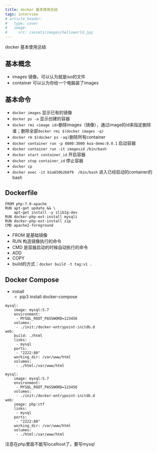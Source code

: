```yaml
---
title: docker 基本使用总结
tags: interview
# article_header:
#   type: cover
#   image:
#     src: /assets/images/helloworld.jpg
--- 
```


<!-- write excerpt here -->
docker 基本使用总结

<!--more-->


## 基本概念

- images 镜像，可以认为就是iso的文件
- container 可以认为你给一个电脑装了images

## 基本命令

- `docker images` 显示已有的镜像
- `docker ps -a` 显示创建的容器
- `docker rmi <image id>`删除images（镜像），通过image的id来指定删除谁；删除全部`docker rmi $(docker images -q)`
- `docker rm $(docker ps -aq)`删除所有container
- `docker container run -p 8000:3000 koa-demo:0.0.1` 启动容器
- `docker container run -it imagesid /bin/bash`
- `docker start container_id` 开启容器
- `docker stop container_id` 停止容器
- `docker cp`
- `docker exec -it b1a650b2b6f9  /bin/bash` 进入已经启动的container的bash

## Dockerfile

```docker
FROM php:7.0-apache
RUN apt-get update && \
    apt-get install -y zlib1g-dev
RUN docker-php-ext-install mysqli
RUN docker-php-ext-install zip
CMD apache2-foreground
```

- FROM 是基础镜像
- RUN 构造镜像执行的命令
- CMD 是容器启动的时候自动执行的命令
- ADD
- COPY
- build的方式：`docker build -t tag:v1 .`

## Docker Compose

- install
    - pip3 install docker-compose

```docker
mysql:
    image: mysql:5.7
    environment:
     - MYSQL_ROOT_PASSWORD=123456
    volumes:
     - ./init:/docker-entrypoint-initdb.d
web:
    build: ./html
    links:
     - mysql
    ports:
     - "2222:80"
    working_dir: /var/www/html
    volumes:
     - ./html:/var/www/html
```

```docker
mysql:
    image: mysql:5.7
    environment:
     - MYSQL_ROOT_PASSWORD=123456
    volumes:
     - ./init:/docker-entrypoint-initdb.d
web:
    image: php:ctf
    links:
     - mysql
    ports:
     - "2222:80"
    working_dir: /var/www/html
    volumes:
     - ./html:/var/www/html
```

注意在php里面不能写localhost了，要写mysql
